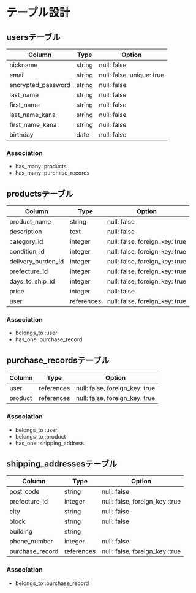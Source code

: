 # テーブル設計

## usersテーブル

| Column             | Type   | Option                    |
| ------------------ | ------ | ------------------------- |
| nickname           | string | null: false               |
| email              | string | null: false, unique: true |
| encrypted_password | string | null: false               |
| last_name          | string | null: false               |
| first_name         | string | null: false               |
| last_name_kana     | string | null: false               |
| first_name_kana    | string | null: false               |
| birthday           | date   | null: false               |

### Association

- has_many :products
- has_many :purchase_records

## productsテーブル

| Column             | Type       | Option                         |
| ---------------    | ---------- | ------------------------------ |
| product_name       | string     | null: false                    |
| description        | text       | null: false                    |
| category_id        | integer    | null: false, foreign_key: true |
| condition_id       | integer    | null: false, foreign_key: true |
| delivery_burden_id | integer    | null: false, foreign_key: true |
| prefecture_id      | integer    | null: false, foreign_key: true |
| days_to_ship_id    | integer    | null: false, foreign_key: true |
| price              | integer    | null: false                    |
| user               | references | null: false, foreign_key: true |

### Association

- belongs_to :user
- has_one :purchase_record

## purchase_recordsテーブル

| Column  | Type       | Option                         |
| ------- | ---------- | ------------------------------ |
| user    | references | null: false, foreign_key: true |
| product | references | null: false, foreign_key: true |

### Association

- belongs_to :user
- belongs_to :product
- has_one :shipping_address

## shipping_addressesテーブル

| Column          | Type       | Option                         |
| --------------- | ---------- | ------------------------------ |
| post_code       | string     | null: false                    |
| prefecture_id   | integer    | null: false, foreign_key :true |
| city            | string     | null: false                    |
| block           | string     | null: false                    |
| building        | string     |                                |
| phone_number    | integer    | null: false                    |
| purchase_record | references | null: false, foreign_key :true |

### Association

- belongs_to :purchase_record